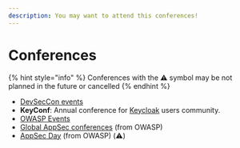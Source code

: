 ```yaml
---
description: You may want to attend this conferences!
---
```


# Conferences

{% hint style="info" %}
Conferences with the ⚠️ symbol may be not planned in the future or cancelled
{% endhint %}

* [DevSecCon events](https://www.devseccon.com/events)
* **KeyConf**: Annual conference for [Keycloak](https://www.keycloak.org/) users community.
* [OWASP Events](https://owasp.org/events/)
* [Global AppSec conferences](https://globalappsec.org/) (from OWASP)
* [AppSec Day](https://appsecday.io/) (from OWASP) (⚠️)
